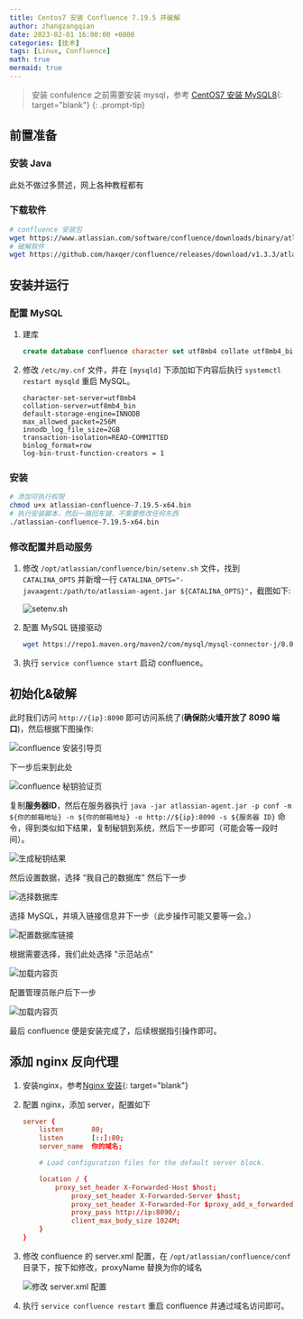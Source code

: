 ```yaml
---
title: Centos7 安装 Confluence 7.19.5 并破解
author: zhangzangqian
date: 2023-02-01 16:00:00 +0800
categories: [技术]
tags: [Linux, Confluence]
math: true
mermaid: true
---
```


> 安装 confulence 之前需要安装 mysql，参考 [CentOS7 安装 MySQL8](/posts/mysql-install/){: target="blank"}
{: .prompt-tip}

## 前置准备

### 安装 Java

此处不做过多赘述，网上各种教程都有

###  下载软件

```bash
# confluence 安装包
wget https://www.atlassian.com/software/confluence/downloads/binary/atlassian-confluence-7.19.5-x64.bin
# 破解软件
wget https://github.com/haxqer/confluence/releases/download/v1.3.3/atlassian-agent.jar
```

## 安装并运行

### 配置 MySQL

1. 建库

    ```sql
    create database confluence character set utf8mb4 collate utf8mb4_bin;
    ```

2. 修改 `/etc/my.cnf` 文件，并在 `[mysqld]` 下添加如下内容后执行 `systemctl restart mysqld` 重启 MySQL。

    ```console
    character-set-server=utf8mb4 
    collation-server=utf8mb4_bin
    default-storage-engine=INNODB
    max_allowed_packet=256M 
    innodb_log_file_size=2GB
    transaction-isolation=READ-COMMITTED
    binlog_format=row
    log-bin-trust-function-creators = 1
    ```

### 安装

```bash
# 添加可执行权限
chmod u+x atlassian-confluence-7.19.5-x64.bin
# 执行安装脚本，然后一路回车键，不需要修改任何东西
./atlassian-confluence-7.19.5-x64.bin
```

### 修改配置并启动服务

1. 修改 `/opt/atlassian/confluence/bin/setenv.sh` 文件，找到 `CATALINA_OPTS` 并新增一行 `CATALINA_OPTS="-javaagent:/path/to/atlassian-agent.jar ${CATALINA_OPTS}"`，截图如下:
    
    ![setenv.sh](/assets/img/c-i-c-1.png)

2. 配置 MySQL 链接驱动
    
    ```bash
    wget https://repo1.maven.org/maven2/com/mysql/mysql-connector-j/8.0.31/mysql-connector-j-8.0.31.jar -P /opt/atlassian/confluence/lib/
    ```

3. 执行 `service confluence start` 启动 confluence。

## 初始化&破解

此时我们访问 `http://{ip}:8090` 即可访问系统了(**确保防火墙开放了 8090 端口**)，然后根据下图操作:

![confluence 安装引导页](/assets/img/c-i-c-2.png)

下一步后来到此处

![confluence 秘钥验证页](/assets/img/c-i-c-3.png)

复制**服务器ID**，然后在服务器执行 `java -jar atlassian-agent.jar -p conf -m ${你的邮箱地址} -n ${你的邮箱地址} -o http://${ip}:8090 -s ${服务器 ID}` 命令，得到类似如下结果，复制秘钥到系统，然后下一步即可（可能会等一段时间）。

![生成秘钥结果](/assets/img/c-i-c-4.png)

然后设置数据，选择 “我自己的数据库” 然后下一步

![选择数据库](/assets/img/c-i-c-5.png)

选择 MySQL，并填入链接信息并下一步（此步操作可能又要等一会。）

![配置数据库链接](/assets/img/c-i-c-6.png)

根据需要选择，我们此处选择 "示范站点"

![加载内容页](/assets/img/c-i-c-7.png)

配置管理员账户后下一步

![加载内容页](/assets/img/c-i-c-8.png)

最后 confluence 便是安装完成了，后续根据指引操作即可。

## 添加 nginx 反向代理

1. 安装nginx，参考[Nginx 安装](/posts/nginx-install/){: target="blank"}

2. 配置 nginx，添加 server，配置如下

    ```conf
    server {
        listen       80;
        listen       [::]:80;
        server_name  你的域名;

        # Load configuration files for the default server block.

        location / {
            proxy_set_header X-Forwarded-Host $host;
                proxy_set_header X-Forwarded-Server $host;
                proxy_set_header X-Forwarded-For $proxy_add_x_forwarded_for; 
                proxy_pass http://ip:8090/;
                client_max_body_size 1024M;
        }	
    }
    ```
3. 修改 confluence 的 server.xml 配置，在 `/opt/atlassian/confluence/conf` 目录下，按下如修改，proxyName 替换为你的域名

    ![修改 server.xml 配置](/assets/img/c-i-c-9.png)

4. 执行 `service confluence restart` 重启 confluence 并通过域名访问即可。